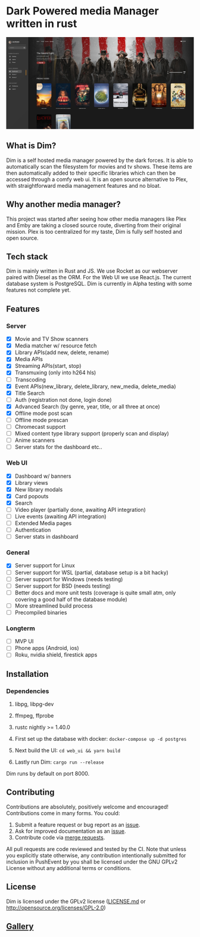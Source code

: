 # Dark Powered media Manager written in rust
![Design 1](./docs/design/image6.jpg?raw=true)

## What is Dim?

Dim is a self hosted media manager powered by the dark forces. It is able to automatically scan the filesystem for movies and tv shows. These items are then automatically added to their specific libraries which can then be accessed through a comfy web ui. It is an open source alternative to Plex, with straightforward media management features and no bloat.

## Why another media manager?
This project was started after seeing how other media managers like Plex and Emby are taking a closed source route, diverting from their original mission. Plex is too centralized for my taste, Dim is fully self hosted and open source.

## Tech stack
Dim is mainly written in Rust and JS. We use Rocket as our webserver paired with Diesel as the ORM. For the Web UI we use React.js. The current database system is PostgreSQL. Dim is currently in Alpha testing with some features not complete yet.

## Features
### Server
- [x] Movie and TV Show scanners
- [x] Media matcher w/ resource fetch
- [x] Library APIs(add new, delete, rename)
- [x] Media APIs
- [x] Streaming APIs(start, stop)
- [x] Transmuxing (only into h264 hls)
- [ ] Transcoding
- [x] Event APIs(new_library, delete_library, new_media, delete_media)
- [x] Title Search
- [ ] Auth (registration not done, login done)
- [x] Advanced Search (by genre, year, title, or all three at once)
- [x] Offline mode post scan
- [ ] Offline mode prescan
- [ ] Chromecast support
- [ ] Mixed content type library support (properly scan and display)
- [ ] Anime scanners
- [ ] Server stats for the dashboard etc..
### Web UI
- [x] Dashboard w/ banners
- [x] Library views
- [x] New library modals
- [x] Card popouts
- [x] Search
- [ ] Video player (partially done, awaiting API integration)
- [ ] Live events (awaiting API integration)
- [ ] Extended Media pages
- [ ] Authentication
- [ ] Server stats in dashboard
### General
- [x] Server support for Linux
- [ ] Server support for WSL (partial, database setup is a bit hacky)
- [ ] Server support for Windows (needs testing)
- [ ] Server support for BSD (needs testing)
- [ ] Better docs and more unit tests (coverage is quite small atm, only covering a good half of the database module)
- [ ] More streamlined build process
- [ ] Precompiled binaries
### Longterm
- [ ] MVP UI
- [ ] Phone apps (Android, ios)
- [ ] Roku, nvidia shield, firestick apps

## Installation
### Dependencies
1. libpg, libpg-dev
2. ffmpeg, ffprobe
3. rustc nightly >= 1.40.0

1. First set up the database with docker: `docker-compose up -d postgres`
2. Next build the UI: `cd web_ui && yarn build`
3. Lastly run Dim: `cargo run --release`

Dim runs by default on port 8000.

## Contributing
Contributions are absolutely, positively welcome and encouraged! Contributions
come in many forms. You could:

  1. Submit a feature request or bug report as an [issue].
  2. Ask for improved documentation as an [issue].
  3. Contribute code via [merge requests].

[issue]: https://gitlab.com/vgarleanu/dim/issues
[merge requests]: https://gitlab.com/vgarleanu/dim/merge_requests

All pull requests are code reviewed and tested by the CI. Note that unless you
explicitly state otherwise, any contribution intentionally submitted for
inclusion in PushEvent by you shall be licensed under the GNU GPLv2 License 
without any additional terms or conditions.

## License
Dim is licensed under the GPLv2 license ([LICENSE.md](LICENSE.md) or http://opensource.org/licenses/GPL-2.0)

## [Gallery](docs/design/GALLERY.md)
